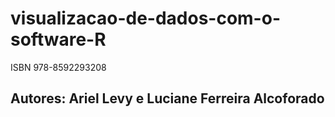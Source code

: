 # visualizacao-de-dados-com-o-software-R
ISBN 978-8592293208

## Autores: Ariel Levy e Luciane Ferreira Alcoforado
